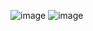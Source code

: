![image](https://github.com/DipS1017/Ecommerce/assets/150164648/80aae63a-349f-4e08-8989-fd0732782d45)
![image](https://github.com/DipS1017/Ecommerce/assets/150164648/850d4dff-0451-417c-ab1e-d045c3882715)



